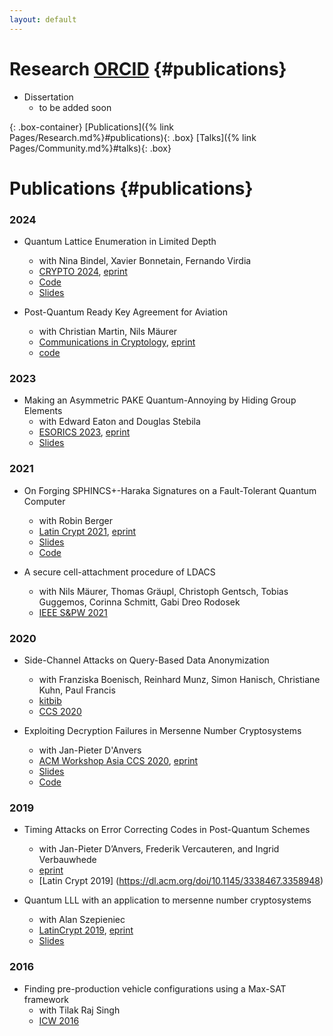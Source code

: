 ```yaml
---
layout: default
---
```


# Research [ORCID](https://orcid.org/0000-0002-3389-208X) {#publications}

* Dissertation
	* to be added soon 


{: .box-container}
[Publications]({% link Pages/Research.md%}#publications){: .box}
[Talks]({% link Pages/Community.md%}#talks){: .box}


# Publications {#publications}


### 2024

* Quantum Lattice Enumeration in Limited Depth
	* with Nina Bindel, Xavier Bonnetain, Fernando Virdia
	* [CRYPTO 2024](https://link.springer.com/chapter/10.1007/978-3-031-68391-6_3), [eprint](https://eprint.iacr.org/2023/1423)
	* [Code](https://github.com/mtiepelt/QuantumLatticeEnumeration)
	* [Slides](Slides/Crypto24_QEnum.pdf)


* Post-Quantum Ready Key Agreement for Aviation
	* with Christian Martin, Nils Mäurer
	* [Communications in Cryptology](https://cic.iacr.org/p/1/1/17), [eprint](https://eprint.iacr.org/2024/1096)
	* [code](https://github.com/mtiepelt/ldacs-make-symbolic-tamarin)

### 2023

* Making an Asymmetric PAKE Quantum-Annoying by Hiding Group Elements
	* with Edward Eaton and Douglas Stebila 
	* [ESORICS 2023](https://link.springer.com/chapter/10.1007/978-3-031-50594-2_9), [eprint](https://eprint.iacr.org/2023/1513)
	* [Slides](Slides/ESORICS23_QAKHAPE.pdf)


### 2021 
* On Forging SPHINCS+-Haraka Signatures on a Fault-Tolerant Quantum Computer
	* with Robin Berger 
	* [Latin Crypt 2021](https://link.springer.com/chapter/10.1007/978-3-030-88238-9_3), [eprint](https://eprint.iacr.org/2021/1484)
	* [Slides](Slides/LatinCrypt21_SPHINCS.pdf)
	* [Code](https://github.com/RobinBerger/Grover-Sphincs/)

* A secure cell-attachment procedure of LDACS
	* with Nils Mäurer, Thomas Gräupl, Christoph Gentsch, Tobias Guggemos, Corinna Schmitt, Gabi Dreo Rodosek
	* [IEEE S&PW 2021](https://ieeexplore.ieee.org/abstract/document/9583714/)

### 2020
* Side-Channel Attacks on Query-Based Data Anonymization
	* with Franziska Boenisch, Reinhard Munz, Simon Hanisch, Christiane Kuhn, Paul  Francis
	* [kitbib](https://publikationen.bibliothek.kit.edu/1000140317)
	* [CCS 2020](https://dl.acm.org/doi/abs/10.1145/3460120.3484751)

* Exploiting Decryption Failures in Mersenne Number Cryptosystems
	* with Jan-Pieter D'Anvers 
	* [ACM Workshop Asia CCS 2020](https://dl.acm.org/doi/10.1145/3384940.3388957), [eprint](https://eprint.iacr.org/2020/367)
	* [Slides](Slides/APKC20_ExploitingDecryptionFailures.pdf)
	* [Code](https://github.com/mtiepelt/ramstake-failure-attack)


### 2019

* Timing Attacks on Error Correcting Codes in Post-Quantum Schemes
	* with Jan-Pieter D’Anvers, Frederik Vercauteren, and
Ingrid Verbauwhede
	* [eprint](https://eprint.iacr.org/2019/292.pdf)
	* [Latin Crypt 2019] (https://dl.acm.org/doi/10.1145/3338467.3358948)

* Quantum LLL with an application to mersenne number cryptosystems
	* with Alan Szepieniec 
	* [LatinCrypt 2019](https://link.springer.com/chapter/10.1007/978-3-030-30530-7_1), [eprint](https://eprint.iacr.org/2019/1027)
	* [Slides](Slides/LatinCrypt19_QLLL.pdf)


### 2016 

* Finding pre-production vehicle configurations using a Max-SAT framework 
	* with Tilak Raj Singh
	* [ICW 2016](https://imt-mines-albi.hal.science/hal-01714520/document#page=118)